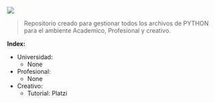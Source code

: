 ![](http://www.maestrosdelweb.com/images/2012/10/python-logo-master-flat.png)

> Repositorio creado para gestionar todos los archivos de PYTHON para el ambiente Academico, Profesional y creativo.


**Index:**           
+ Universidad:
    + None
+ Profesional:
    + None
+ Creativo:
    + Tutorial: Platzi
